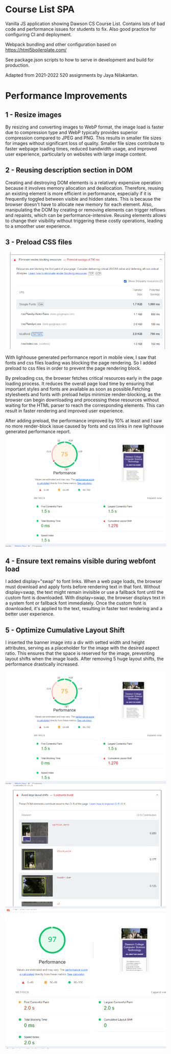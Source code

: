# Course List SPA

Vanilla JS application showing Dawson CS Course List. Contains lots of bad code and performance issues
for students to fix. Also good practice for configuring CI and deployment.

Webpack bundling and other configuration based on https://html5boilerplate.com/ 

See package.json scripts to how to serve in development and build for production.

Adapted from 2021-2022 520 assignments by Jaya Nilakantan.

# Performance Improvements

## 1 - Resize images

By resizing and converting images to WebP format, the image load is faster due to compression type and 
WebP typically provides superior compression compared to JPEG and PNG. This results in smaller file sizes for images without significant loss of quality. Smaller file sizes contribute to faster webpage loading times, reduced bandwidth usage, and improved user experience, particularly on websites with large image content.

## 2 - Reusing description section in DOM

Creating and destroying DOM elements is a relatively expensive operation because it involves memory allocation and deallocation. Therefore, reusing an existing element is more efficient in performance, especially if it is frequently toggled between visible and hidden states. This is because the browser doesn't have to allocate new memory for each element.
Also, manipulating the DOM by creating or removing elements can trigger reflows and repaints, which can be performance-intensive. Reusing elements allows to change their visibility without triggering these costly operations, leading to a smoother user experience.

## 3 - Preload CSS files

![render-blocking Lighhouse report](./report_img/image.png)

With lighhouse generated performance report in mobile view, I saw that fonts and css files loading was blocking the page rendering. So I added preload to css files in order to prevent the page rendering block.

By preloading css, the browser fetches critical resources early in the page loading process. It reduces the overall page load time by ensuring that important styles and fonts are available as soon as possible.Fetching stylesheets and fonts with preload helps minimize render-blocking, as the browser can begin downloading and processing these resources without waiting for the HTML parser to reach the corresponding <link> elements. This can result in faster rendering and improved user experience.

After adding preload, the performance improved by 10% at least and I saw no more render-block issue caused by fonts and css links in new lighhouse generated performance report.
![performace report after preloading css](./report_img/image-1.png)

## 4 - Ensure text remains visible during webfont load

I added display="swap" to font links. When a web page loads, the browser must download and apply fonts before rendering text in that font. Without display=swap, the text might remain invisible or use a fallback font until the custom font is downloaded. With display=swap, the browser displays text in a system font or fallback font immediately. Once the custom font is downloaded, it's applied to the text, resulting in faster text rendering and a better user experience.

## 5 - Optimize Cumulative Layout Shift

I inserted the banner image into a div with setted width and height attributes, serving as a placeholder for the image with the desired aspect ratio. This ensures that the space is reserved for the image, preventing layout shifts when the image loads. After removing 5 huge layout shifts, the performance drastically increased. 


![Performance due to huge layout shifts](./report_img/image-2.png)
![Performance layout shift issue](./report_img/image-4.png)
![Performance after optimizing layout shift](./report_img/image-3.png)